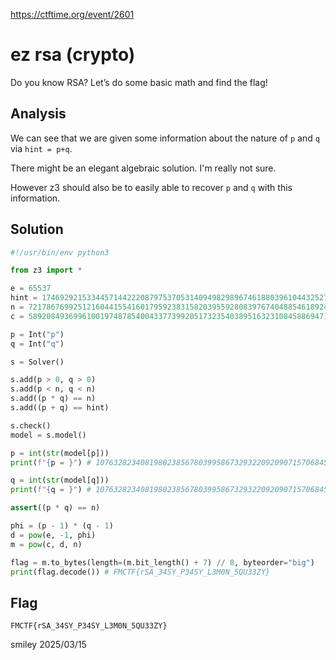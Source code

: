 https://ctftime.org/event/2601

# ez rsa (crypto)

Do you know RSA? Let’s do some basic math and find the flag!

## Analysis

We can see that we are given some information about the nature of `p` and `q` via `hint = p+q`.

There might be an elegant algebraic solution. I'm really not sure.

However z3 should also be to easily able to recover `p` and `q` with this information.

## Solution

```python
#!/usr/bin/env python3

from z3 import *

e = 65537
hint = 17469292153344571442220879753705314094982989674618803961044325274734902918518047825543639089360378046111761829828690097867206972174713085299385569035446604
n = 72178676992512160441554160179592383158203955928083976740488546189244761660478121450369459709272987174826935459768807973546852656122370605905453926547673003297830819475396600384101353650933279529161854454268770358323854195264696322371766082303954604264551309576730976571309522883511488619775495703381232031179
c = 58920849369961001974878540043377399205173235403895163231084588694712964281923344842680972991777380071418111292770515352012869237864259800540355713208626735820573601770413846338478651482053989341163751620131823006414875347921150338651475973491744075397194132475674270761198474531891598902225518350430719735601

p = Int("p")
q = Int("q")

s = Solver()

s.add(p > 0, q > 0)
s.add(p < n, q < n)
s.add((p * q) == n)
s.add((p + q) == hint)

s.check()
model = s.model()

p = int(str(model[p]))
print(f"{p = }") # 10763282340819802385678039958673293220920907157068453240201038306905350526601967771732592841865361970392579490032623710197052104436183215008801113590798347

q = int(str(model[q]))
print(f"{q = }") # 10763282340819802385678039958673293220920907157068453240201038306905350526601967771732592841865361970392579490032623710197052104436183215008801113590798347

assert((p * q) == n)

phi = (p - 1) * (q - 1)
d = pow(e, -1, phi)
m = pow(c, d, n)

flag = m.to_bytes(length=(m.bit_length() + 7) // 8, byteorder="big")
print(flag.decode()) # FMCTF{rSA_34SY_P34SY_L3M0N_5QU33ZY}
```

## Flag
`FMCTF{rSA_34SY_P34SY_L3M0N_5QU33ZY}`

smiley 2025/03/15
